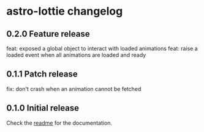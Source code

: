 # astro-lottie changelog

## 0.2.0 Feature release
feat: exposed a global object to interact with loaded animations
feat: raise a loaded event when all animations are loaded and ready

## 0.1.1 Patch release
fix: don't crash when an animation cannot be fetched

## 0.1.0 Initial release
Check the [readme](readme.md) for the documentation.
